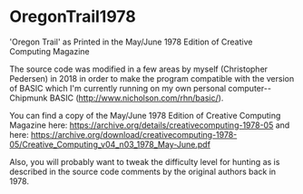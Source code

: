 # OregonTrail1978
'Oregon Trail' as Printed in the May/June 1978 Edition of Creative Computing Magazine

The source code was modified in a few areas by myself (Christopher Pedersen) in 2018
in order to make the program compatible with the version of BASIC which I'm currently
running on my own personal computer-- Chipmunk BASIC (http://www.nicholson.com/rhn/basic/).

You can find a copy of the May/June 1978 Edition of Creative Computing Magazine
here: https://archive.org/details/creativecomputing-1978-05
and here: https://archive.org/download/creativecomputing-1978-05/Creative_Computing_v04_n03_1978_May-June.pdf

Also, you will probably want to tweak the difficulty level for hunting as is described
in the source code comments by the original authors back in 1978.
  

